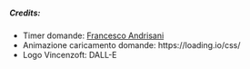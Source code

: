 <h5>Credits:</h5>
<ul>
  <li>
Timer domande: <a href="https://github.com/Frandrisani">Francesco Andrisani</a> 

</li>
    <li>
Animazione caricamento domande: https://loading.io/css/
</li>
    <li>
Logo Vincenzoft: DALL-E
  </li>
</ul>
